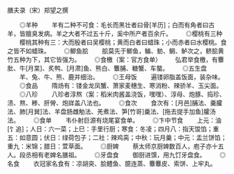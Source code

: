 膳夫录（宋）郑望之撰

　　◎羊种
　　羊有二种不可食：毛长而黑壮者曰骨[羊历]；白而有角者曰古羊，皆膻臭发病。羊之大者不过五十斤，奚中所产者百余斤。
　　◎樱桃有三种
　　樱桃其种有三：大而殷者曰吴樱桃；黄而白者曰蜡珠；小而赤者曰水樱桃。食之皆不如蜡珠。
　　◎鲫鱼脍
　　脍莫先于鲫鱼，鳊、鲂、鲷、鲈次之，鲚脍黄竹五种为下，其它皆强为。
　　◎食檄（案：官方食单）
　　弘君举食檄，有麞肶、牛[月枼]、炙鸭、[月肃]鱼、熊白、麞脯、糖蟹、车螯。
　　◎五生盘
　　羊、兔、牛、熊、鹿并细治。
　　◎王母饭
　　遍镂卵脂盖饭面，装杂味。
　　◎食品
　　隋炀有：镂金龙凤蟹、萧家麦穗生、寒消粉、辣骄羊、玉尖面。
　　◎八珍
　　八珍者淳熬（案：稻米肉酱盖浇饭，嘿嘿）、淳母、炮豚、捣珍、渍、熬、糁、肝膋、炮牂盖八法也。
　　◎食次
　　食次有：[月邑]脯法、羹臛法、肺[月巽]法、羊盘肠雌觔法、羌煮法、笋[竹哥]羹法、[拖去提手加鱼]臛汤法。
　　◎食单
　　韦仆射巨源有烧尾宴食单。
　　◎卞中节食
　　上元：油[饣追]；人日：六一菜；上巳：手里行厨；寒食：冬凌；四月八：指天馂馅；重五：如意圆；伏日：绿荷包子；二社：辣鸡脔；中秋：玩月羹；中元：盂兰饼馅；重九：米锦；腊日：萱草面。
　　◎厨婢
　　蔡太师京厨婢数百人，庖子亦十五人。段丞相有老婢名膳祖。
　　◎牙盘食
　　御厨进馔，用九饤牙盘食。
　　◎名食
　　衣冠家名食有：凉胡突、脍鳢鱼、臆连蒸、麞麞皮、索饼、上牢丸。

